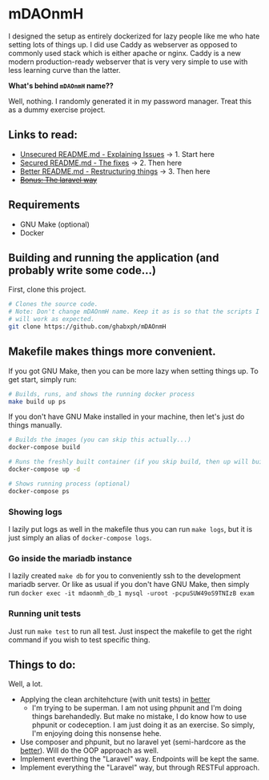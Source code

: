 # mDAOnmH

I designed the setup as entirely dockerized for lazy people like me who hate setting lots of things
up. I did use Caddy as webserver as opposed to commonly used stack which is either apache or nginx.
Caddy is a new modern production-ready webserver that is very very simple to use with less learning
curve than the latter.

**What's behind `mDAOnmH` name??**

Well, nothing. I randomly generated it in my password  manager.  Treat  this  as  a  dummy  exercise
project.

## Links to read:

* [Unsecured README.md - Explaining Issues](src/unsecure) -> 1. Start here
* [Secured README.md - The fixes](src/secure) -> 2. Then here
* [Better README.md - Restructuring things](src/better) -> 3. Then here
* ~~[Bonus: The laravel way](src/laravel)~~

## Requirements

* GNU Make (optional)
* Docker

## Building and running the application (and probably write some code...)

First, clone this project.

``` bash
# Clones the source code.
# Note: Don't change mDAOnmH name. Keep it as is so that the scripts I prepared
# will work as expected.
git clone https://github.com/ghabxph/mDAOnmH
```

## Makefile makes things more convenient.

If you got GNU Make, then you can be more lazy when setting things up. To  get  start,  simply  run:

``` bash
# Builds, runs, and shows the running docker process
make build up ps
```

If you don't have GNU Make installed in your machine, then let's just do things manually.

``` bash
# Builds the images (you can skip this actually...)
docker-compose build

# Runs the freshly built container (if you skip build, then up will build images for you.)
docker-compose up -d

# Shows running process (optional)
docker-compose ps
```

### Showing logs

I lazily put logs as well in the makefile thus you can run `make logs`, but it  is  just  simply  an
alias of `docker-compose logs`.

### Go inside the mariadb instance

I lazily created `make db` for you to conveniently ssh to the development mariadb server. Or like as
usual if you don't have GNU Make, then simply run
`docker exec -it mdaonmh_db_1 mysql -uroot -pcpuSUW49oS9TNIzB exam`

### Running unit tests

Just run `make test` to run all test. Just inspect the makefile to get the right command if you wish
to test specific thing.

## Things to do:

Well, a lot.

* Applying the clean architehcture (with unit tests) in [better](src/better)
  * I'm trying to be superman. I am not using phpunit and I'm doing things barehandedly. But make no
    mistake, I do know how to use phpunit or codeception. I am just doing  it  as  an  exercise.  So
    simply, I'm enjoying doing this nonsense hehe.
* Use composer and phpunit, but no laravel yet (semi-hardcore as the [better](src/better)). Will  do
  the OOP approach as well.
* Implement everthing the "Laravel" way. Endpoints will be kept the same.
* Implement everything the "Laravel" way, but through RESTFul approach.
